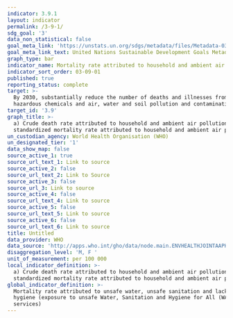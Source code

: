 ```yaml
---
indicator: 3.9.1
layout: indicator
permalink: /3-9-1/
sdg_goal: '3'
data_non_statistical: false
goal_meta_link: 'https://unstats.un.org/sdgs/metadata/files/Metadata-03-09-01.pdf'
goal_meta_link_text: United Nations Sustainable Development Goals Metadata (PDF 216 KB)
graph_type: bar
indicator_name: Mortality rate attributed to household and ambient air pollution
indicator_sort_order: 03-09-01
published: true
reporting_status: complete
target: >-
  By 2030, substantially reduce the number of deaths and illnesses from
  hazardous chemicals and air, water and soil pollution and contamination
target_id: '3.9'
graph_title: >-
  a) Crude death rate attributed to household and ambient air pollution b) Age
  standardized mortality rate attributed to household and ambient air pollution
un_custodian_agency: World Health Organisation (WHO)
un_designated_tier: '1'
data_show_map: false
source_active_1: true
source_url_text_1: Link to source
source_active_2: false
source_url_text_2: Link to Source
source_active_3: false
source_url_3: Link to source
source_active_4: false
source_url_text_4: Link to source
source_active_5: false
source_url_text_5: Link to source
source_active_6: false
source_url_text_6: Link to source
title: Untitled
data_provider: WHO
data_source: 'http://apps.who.int/gho/data/node.main.ENVHEALTHJOINTAAPHAP?lang=en'
disaggregation_level: 'M, F '
unit_of_measurement: per 100 000
local_indicator_definition: >-
  a) Crude death rate attributed to household and ambient air pollution b) Age
  standardized mortality rate attributed to household and ambient air pollution
global_indicator_definition: >-
  Mortality rate attributed to unsafe water, unsafe sanitation and lack of
  hygiene (exposure to unsafe Water, Sanitation and Hygiene for All (WASH)
  services)
---
```

